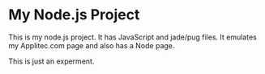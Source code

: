 # My Node.js Project

This is my node.js project. It has JavaScript and jade/pug files. It emulates my Applitec.com page and also has a Node page.

This is just an experment.